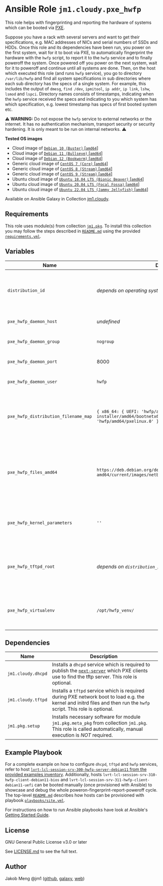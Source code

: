 # Ansible Role `jm1.cloudy.pxe_hwfp`

This role helps with fingerprinting and reporting the hardware of systems which can be booted via [PXE][pxe-wiki].

Suppose you have a rack with several servers and want to get their specifications, e.g. MAC addresses of NICs and
serial numbers of SSDs and HDDs. Once this role and its dependencies have been run, you power on the first system, wait
for it to boot via PXE, to automatically fingerprint the hardware with the `hwfp` script, to report it to the `hwfp`
service and to finally poweroff the system. Once powered off you power on the next system, wait for it to poweroff and
continue until all systems are done. Then, on the host which executed this role (and runs `hwfp` service), you go to
directory `/var/lib/hwfp` and find all system specifications in sub directories where each sub directory has the specs
of a single system. For example, this includes the output of `dmesg`, `find /dev`, `ipmitool`, `ip addr`, `ip link`,
`lshw`, `lsmod` and `lspci`. Directory names consists of timestamps, indicating when the `hwfp` service received the
specs and indicating to you which system has which specification, e.g. lowest timestamp has specs of first booted system
etc.

:warning: **WARNING:**
Do not expose the `hwfp` service to external networks or the internet. It has no authentication mechanism, transport 
security or security hardening. It is only meant to be run on internal networks.
:warning:

[inventory-example]: ../../inventory/
[pxe-wiki]: https://en.wikipedia.org/wiki/Preboot_Execution_Environment

**Tested OS images**
- Cloud image of [`Debian 10 (Buster)` \[`amd64`\]](https://cdimage.debian.org/images/cloud/buster/latest/)
- Cloud image of [`Debian 11 (Bullseye)` \[`amd64`\]](https://cdimage.debian.org/images/cloud/bullseye/latest/)
- Cloud image of [`Debian 12 (Bookworm)` \[`amd64`\]](https://cdimage.debian.org/images/cloud/bookworm/)
- Generic cloud image of [`CentOS 7 (Core)` \[`amd64`\]](https://cloud.centos.org/centos/7/images/)
- Generic cloud image of [`CentOS 8 (Stream)` \[`amd64`\]](https://cloud.centos.org/centos/8-stream/x86_64/images/)
- Generic cloud image of [`CentOS 9 (Stream)` \[`amd64`\]](https://cloud.centos.org/centos/9-stream/x86_64/images/)
- Ubuntu cloud image of [`Ubuntu 18.04 LTS (Bionic Beaver)` \[`amd64`\]](https://cloud-images.ubuntu.com/bionic/current/)
- Ubuntu cloud image of [`Ubuntu 20.04 LTS (Focal Fossa)` \[`amd64`\]](https://cloud-images.ubuntu.com/focal/)
- Ubuntu cloud image of [`Ubuntu 22.04 LTS (Jammy Jellyfish)` \[`amd64`\]](https://cloud-images.ubuntu.com/jammy/)

Available on Ansible Galaxy in Collection [jm1.cloudy](https://galaxy.ansible.com/jm1/cloudy).

## Requirements

This role uses module(s) from collection [`jm1.pkg`][galaxy-jm1-pkg]. To install this collection you may follow the
steps described in [`README.md`][jm1-cloudy-readme] using the provided [`requirements.yml`][jm1-cloudy-requirements].

[galaxy-jm1-pkg]: https://galaxy.ansible.com/jm1/pkg
[jm1-cloudy-readme]: ../../README.md
[jm1-cloudy-requirements]: ../../requirements.yml

## Variables

| Name                                 | Default value                  | Required | Description |
| ------------------------------------ | ------------------------------ | -------- | ----------- |
| `distribution_id`                    | *depends on operating system*  | no       | List which uniquely identifies a distribution release, e.g. `[ 'Debian', '10' ]` for `Debian 10 (Buster)` |
| `pxe_hwfp_daemon_host`               | *undefined*                    | yes      | IP address on which the `hwfp` service will listen |
| `pxe_hwfp_daemon_group`              | `nogroup`                      | no       | UNIX group that the `hwfp` service is executed as |
| `pxe_hwfp_daemon_port`               | 8000                           | no       | TCP port on which the `hwfp` service will listen |
| `pxe_hwfp_daemon_user`               | `hwfp`                         | no       | UNIX user that the `hwfp` service is executed as |
| `pxe_hwfp_distribution_filename_map` | `{ x86_64: { UEFI: 'hwfp/amd64/debian-installer/amd64/bootnetx64.efi', BIOS: 'hwfp/amd64/pxelinux.0' } }` | no | Path for use in `filename` parameter of [`dhcpd.conf`][dhcpd-conf-man] so that PXE clients know where to find bootable files on the tftp server |
| `pxe_hwfp_files_amd64`               | `https://deb.debian.org/debian/dists/bullseye/main/installer-amd64/current/images/netboot/netboot.tar.gz` | no | Where to download Debian's netboot files which will be used to boot BIOS based systems with PXELINUX and UEFI based systems with GRUB2 |
| `pxe_hwfp_kernel_parameters`         | `''`                           | no       | Additional kernel parameters which will be passed to the kernel when booting via PXE to run the `hwfp` script |
| `pxe_hwfp_tftpd_root`                | *depends on `distribution_id`* | no       | Base path which is served by `tftpd`, e.g. `/srv/tftp` on Debian and `/var/lib/tftpboot` on Red Hat Enterprise Linux |
| `pxe_hwfp_virtualenv`                | `/opt/hwfp_venv/`              | no       | Base path where the [Python environment][virtualenv] for and with the `hwfp` service is installed to |

[virtualenv]: https://virtualenv.pypa.io/en/latest/

## Dependencies

| Name               | Description |
| ------------------ | ----------- |
| `jm1.cloudy.dhcpd` | Installs a `dhcpd` service which is required to publish the [`next-server`][dhcpd-conf-man] which PXE clients use to find the tftp server. This role is optional. |
| `jm1.cloudy.tftpd` | Installs a `tftpd` service which is required during PXE network boot to load e.g. the kernel and initrd files and then run the `hwfp` script. This role is optional. |
| `jm1.pkg.setup`    | Installs necessary software for module `jm1.pkg.meta_pkg` from collection `jm1.pkg`. This role is called automatically, manual execution is *NOT* required. |

[dhcpd-conf-man]: https://manpages.debian.org/bullseye/isc-dhcp-server/dhcpd.conf.5.en.html

## Example Playbook

For a complete example on how to configure `dhcpd`, `tftpd` and `hwfp` services, refer to host
[`lvrt-lcl-session-srv-300-hwfp-server-debian11` from the provided examples inventory][inventory-example]. Additionally,
hosts `lvrt-lcl-session-srv-310-hwfp-client-debian11-bios` and `lvrt-lcl-session-srv-311-hwfp-client-debian11-uefi` can be
booted manually (once provisioned with Ansible) to showcase and debug the whole poweron-fingerprint-report-poweroff
cycle. The top-level [`README.md`][jm1-cloudy-readme] describes how hosts can be provisioned with playbook
[`playbooks/site.yml`][playbook-site-yml].

[inventory-example]: ../../inventory/
[playbook-site-yml]: ../../playbooks/site.yml

For instructions on how to run Ansible playbooks have look at Ansible's
[Getting Started Guide](https://docs.ansible.com/ansible/latest/network/getting_started/first_playbook.html).

## License

GNU General Public License v3.0 or later

See [LICENSE.md](../../LICENSE.md) to see the full text.

## Author

Jakob Meng
@jm1 ([github](https://github.com/jm1), [galaxy](https://galaxy.ansible.com/jm1), [web](http://www.jakobmeng.de))
